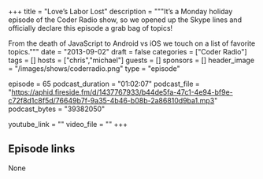 +++
title = "Love’s Labor Lost"
description = """It’s a Monday holiday episode of the Coder Radio show, so we opened up the Skype lines and officially declare this episode a grab bag of topics!

From the death of JavaScript to Android vs iOS we touch on a list of favorite topics."""
date = "2013-09-02"
draft = false
categories = ["Coder Radio"]
tags = []
hosts = ["chris","michael"]
guests = []
sponsors = []
header_image = "/images/shows/coderradio.png"
type = "episode"

episode = 65
podcast_duration = "01:02:07"
podcast_file = "https://aphid.fireside.fm/d/1437767933/b44de5fa-47c1-4e94-bf9e-c72f8d1c8f5d/76649b7f-9a35-4b46-b08b-2a86810d9ba1.mp3"
podcast_bytes = "39382050"

youtube_link = ""
video_file = ""
+++

## Episode links

None

